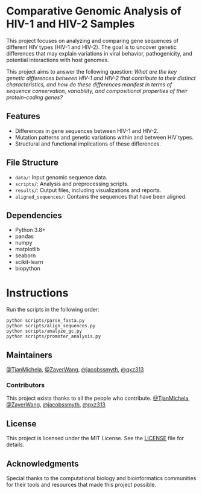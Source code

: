# Comparative Genomic Analysis of HIV-1 and HIV-2 Samples

This project focuses on analyzing and comparing gene sequences of different HIV types (HIV-1 and HIV-2). The goal is to uncover genetic differences that may explain variations in viral behavior, pathogenicity, and potential interactions with host genomes.  

This project aims to answer the following question:
*What are the key genetic differences between HIV-1 and HIV-2 that contribute to their distinct characteristics, and how do these differences manifest in terms of sequence conservation, variability, and compositional properties of their protein-coding genes?*

## Features  
- Differences in gene sequences between HIV-1 and HIV-2.
- Mutation patterns and genetic variations within and between HIV types.  
- Structural and functional implications of these differences.  


## File Structure  
- `data/`: Input genomic sequence data.  
- `scripts/`: Analysis and preprocessing scripts.  
- `results/`: Output files, including visualizations and reports.  
- `aligned_sequences/`: Contains the sequences that have been aligned.

## Dependencies  
- Python 3.8+  
- pandas  
- numpy  
- matplotlib  
- seaborn  
- scikit-learn  
- biopython

# Instructions
Run the scripts in the following order:
```
python scripts/parse_fasta.py
python scripts/align_sequences.py
python scripts/analyze_gc.py
python scripts/promoter_analysis.py
```

## Maintainers
[@TjanMichela](https://github.com/TjanMichela), [@ZayerWang](https://github.com/ZayerWang), [@jacobssmyth](https://github.com/jacobssmyth), [@qxz313](https://github.com/qxz313)    

### Contributors  
This project exists thanks to all the people who contribute. [@TjanMichela](https://github.com/TjanMichela), [@ZayerWang](https://github.com/ZayerWang), [@jacobssmyth](https://github.com/jacobssmyth), [@qxz313](https://github.com/qxz313)   

## License  
This project is licensed under the MIT License. See the [LICENSE](LICENSE) file for details.  

## Acknowledgments  
Special thanks to the computational biology and bioinformatics communities for their tools and resources that made this project possible.  